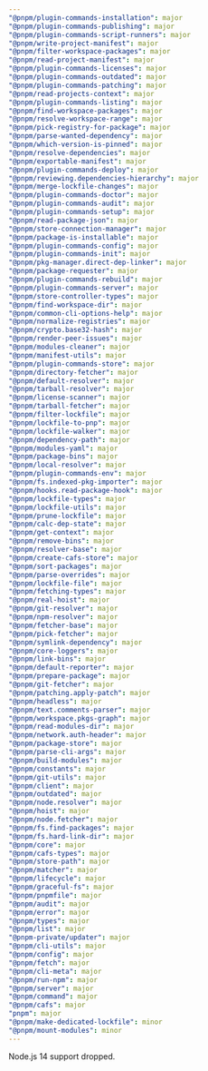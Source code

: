 ```yaml
---
"@pnpm/plugin-commands-installation": major
"@pnpm/plugin-commands-publishing": major
"@pnpm/plugin-commands-script-runners": major
"@pnpm/write-project-manifest": major
"@pnpm/filter-workspace-packages": major
"@pnpm/read-project-manifest": major
"@pnpm/plugin-commands-licenses": major
"@pnpm/plugin-commands-outdated": major
"@pnpm/plugin-commands-patching": major
"@pnpm/read-projects-context": major
"@pnpm/plugin-commands-listing": major
"@pnpm/find-workspace-packages": major
"@pnpm/resolve-workspace-range": major
"@pnpm/pick-registry-for-package": major
"@pnpm/parse-wanted-dependency": major
"@pnpm/which-version-is-pinned": major
"@pnpm/resolve-dependencies": major
"@pnpm/exportable-manifest": major
"@pnpm/plugin-commands-deploy": major
"@pnpm/reviewing.dependencies-hierarchy": major
"@pnpm/merge-lockfile-changes": major
"@pnpm/plugin-commands-doctor": major
"@pnpm/plugin-commands-audit": major
"@pnpm/plugin-commands-setup": major
"@pnpm/read-package-json": major
"@pnpm/store-connection-manager": major
"@pnpm/package-is-installable": major
"@pnpm/plugin-commands-config": major
"@pnpm/plugin-commands-init": major
"@pnpm/pkg-manager.direct-dep-linker": major
"@pnpm/package-requester": major
"@pnpm/plugin-commands-rebuild": major
"@pnpm/plugin-commands-server": major
"@pnpm/store-controller-types": major
"@pnpm/find-workspace-dir": major
"@pnpm/common-cli-options-help": major
"@pnpm/normalize-registries": major
"@pnpm/crypto.base32-hash": major
"@pnpm/render-peer-issues": major
"@pnpm/modules-cleaner": major
"@pnpm/manifest-utils": major
"@pnpm/plugin-commands-store": major
"@pnpm/directory-fetcher": major
"@pnpm/default-resolver": major
"@pnpm/tarball-resolver": major
"@pnpm/license-scanner": major
"@pnpm/tarball-fetcher": major
"@pnpm/filter-lockfile": major
"@pnpm/lockfile-to-pnp": major
"@pnpm/lockfile-walker": major
"@pnpm/dependency-path": major
"@pnpm/modules-yaml": major
"@pnpm/package-bins": major
"@pnpm/local-resolver": major
"@pnpm/plugin-commands-env": major
"@pnpm/fs.indexed-pkg-importer": major
"@pnpm/hooks.read-package-hook": major
"@pnpm/lockfile-types": major
"@pnpm/lockfile-utils": major
"@pnpm/prune-lockfile": major
"@pnpm/calc-dep-state": major
"@pnpm/get-context": major
"@pnpm/remove-bins": major
"@pnpm/resolver-base": major
"@pnpm/create-cafs-store": major
"@pnpm/sort-packages": major
"@pnpm/parse-overrides": major
"@pnpm/lockfile-file": major
"@pnpm/fetching-types": major
"@pnpm/real-hoist": major
"@pnpm/git-resolver": major
"@pnpm/npm-resolver": major
"@pnpm/fetcher-base": major
"@pnpm/pick-fetcher": major
"@pnpm/symlink-dependency": major
"@pnpm/core-loggers": major
"@pnpm/link-bins": major
"@pnpm/default-reporter": major
"@pnpm/prepare-package": major
"@pnpm/git-fetcher": major
"@pnpm/patching.apply-patch": major
"@pnpm/headless": major
"@pnpm/text.comments-parser": major
"@pnpm/workspace.pkgs-graph": major
"@pnpm/read-modules-dir": major
"@pnpm/network.auth-header": major
"@pnpm/package-store": major
"@pnpm/parse-cli-args": major
"@pnpm/build-modules": major
"@pnpm/constants": major
"@pnpm/git-utils": major
"@pnpm/client": major
"@pnpm/outdated": major
"@pnpm/node.resolver": major
"@pnpm/hoist": major
"@pnpm/node.fetcher": major
"@pnpm/fs.find-packages": major
"@pnpm/fs.hard-link-dir": major
"@pnpm/core": major
"@pnpm/cafs-types": major
"@pnpm/store-path": major
"@pnpm/matcher": major
"@pnpm/lifecycle": major
"@pnpm/graceful-fs": major
"@pnpm/pnpmfile": major
"@pnpm/audit": major
"@pnpm/error": major
"@pnpm/types": major
"@pnpm/list": major
"@pnpm-private/updater": major
"@pnpm/cli-utils": major
"@pnpm/config": major
"@pnpm/fetch": major
"@pnpm/cli-meta": major
"@pnpm/run-npm": major
"@pnpm/server": major
"@pnpm/command": major
"@pnpm/cafs": major
"pnpm": major
"@pnpm/make-dedicated-lockfile": minor
"@pnpm/mount-modules": minor
---
```


Node.js 14 support dropped.
